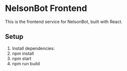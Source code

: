 # NelsonBot Frontend

This is the frontend service for NelsonBot, built with React.

## Setup
1. Install dependencies:
2. npm install
3. npm start 
4. npm run build 